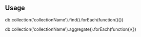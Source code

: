 

## Usage

db.collection('collectionName').find().forEach(function(){})

db.collection('collectionName').aggregate().forEach(function(){})
